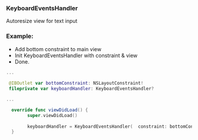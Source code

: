 
### KeyboardEventsHandler 

 Autoresize view for text input

### Example:

 - Add bottom constraint to main view
 - Init KeyboardEventsHandler with constraint & view
 - Done. 

```swift
...
 
 @IBOutlet var bottomConstraint: NSLayoutConstraint!
 fileprivate var keyboardHandler: KeyboardEventsHandler?

...

  override func viewDidLoad() {
        super.viewDidLoad()
    
        keyboardHandler = KeyboardEventsHandler(  constraint: bottomConstraint,  forView: self.view)
  }

```

